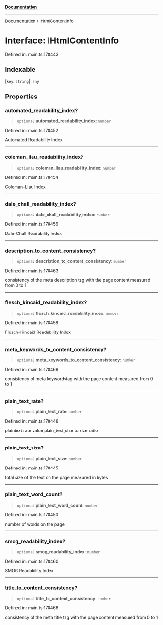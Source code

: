[**Documentation**](../README.md)

***

[Documentation](../README.md) / IHtmlContentInfo

# Interface: IHtmlContentInfo

Defined in: main.ts:178443

## Indexable

\[`key`: `string`\]: `any`

## Properties

### automated\_readability\_index?

> `optional` **automated\_readability\_index**: `number`

Defined in: main.ts:178452

Automated Readability Index

***

### coleman\_liau\_readability\_index?

> `optional` **coleman\_liau\_readability\_index**: `number`

Defined in: main.ts:178454

Coleman–Liau Index

***

### dale\_chall\_readability\_index?

> `optional` **dale\_chall\_readability\_index**: `number`

Defined in: main.ts:178456

Dale–Chall Readability Index

***

### description\_to\_content\_consistency?

> `optional` **description\_to\_content\_consistency**: `number`

Defined in: main.ts:178463

consistency of the meta description tag with the page content
measured from 0 to 1

***

### flesch\_kincaid\_readability\_index?

> `optional` **flesch\_kincaid\_readability\_index**: `number`

Defined in: main.ts:178458

Flesch–Kincaid Readability Index

***

### meta\_keywords\_to\_content\_consistency?

> `optional` **meta\_keywords\_to\_content\_consistency**: `number`

Defined in: main.ts:178469

consistency of meta keywordstag with the page content
measured from 0 to 1

***

### plain\_text\_rate?

> `optional` **plain\_text\_rate**: `number`

Defined in: main.ts:178448

plaintext rate value
plain_text_size to size ratio

***

### plain\_text\_size?

> `optional` **plain\_text\_size**: `number`

Defined in: main.ts:178445

total size of the text on the page measured in bytes

***

### plain\_text\_word\_count?

> `optional` **plain\_text\_word\_count**: `number`

Defined in: main.ts:178450

number of words on the page

***

### smog\_readability\_index?

> `optional` **smog\_readability\_index**: `number`

Defined in: main.ts:178460

SMOG Readability Index

***

### title\_to\_content\_consistency?

> `optional` **title\_to\_content\_consistency**: `number`

Defined in: main.ts:178466

consistency of the meta title tag with the page content
measured from 0 to 1
